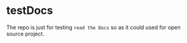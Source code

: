 # testDocs
The repo is just for testing `read the Docs` so as it could used for open source project.
